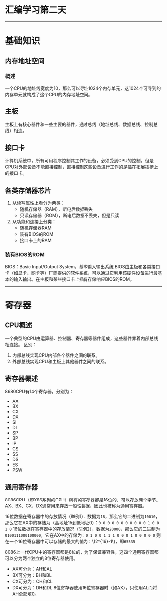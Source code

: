 # 汇编学习第二天
---
# 基础知识
## 内存地址空间
### 概述
一个CPU的地址线宽度为10，那么可以寻址1024个内存单元，这1024个可寻到的内存单元就构成了这个CPU的内存地址空间。

## 主板
主板上有核心器件和一些主要的器件，通过总线（地址总线、数据总线、控制总线）相连。

## 接口卡
计算机系统中，所有可用程序控制其工作的设备，必须受到CPU的控制。但是CPU对外部设备不能直接控制，直接控制这些设备进行工作的是插在拓展插槽上的接口卡。

## 各类存储器芯片
1. 从读写属性上看分为两类：
	- 随机存储器（RAM），断电后数据丢失
	- 只读存储器（ROM），断电后数据不丢失，但是只读
2. 从功能和连接上分类：
   - 随机存储器RAM
   - 装有BIOS的ROM
   - 接口卡上的RAM
### 装有BIOS的ROM
BIOS：Basic Input/Output System，基本输入输出系统
BIOS由主板和各类接口卡（如显卡、网卡等）厂商提供的软件系统，可以通过它利用该硬件设备进行最基本的输入输出。在主板和某些接口卡上插有存储响应BIOS的ROM。

---

# 寄存器
## CPU概述
一个典型的CPU由运算器、控制器、寄存器等器件组成，这些器件靠着内部总线相连接。
区别：
1. 内部总线实现CPU内部各个器件之间的联系。
2. 外部总线实现CPU和主板上其他器件之间的联系。

## 寄存器概述
8680CPU有14个寄存器，分别为：
- AX
- BX
- CX
- DX
- SI
- DI
- SP
- BP
- IP
- CS
- SS
- DS
- ES
- PSW

## 通用寄存器
8086CPU（即X86系列的CPU）所有的寄存器都是16位的，可以存放两个字节。
AX、BX、CX、DX通常用来存放一般性数据，因此也被称为通用寄存器。

16位数据在寄存器中的存放情况（举例1），数据为`18`，那么它的二进制为`10010`，那么它在AX中的存储为（高地址15到低地址0）：`0 0 0 0 0 0 0 0 0 0 0 1 0 0 1 0`
16位数据在寄存器中的存放情况（举例2），数据为`20000`，那么它的二进制为`0100111000100000`，它在AX中的存储为：`0 1 0 0 1 1 1 0 0 0 1 0 0 0 0 0`
则在一个16位寄存器中可以存储的最大的值为：\\(2^{16}-1\\)，即`65535`

8086上一代CPU中的寄存器都是8位的，为了保证兼容性，这四个通用寄存器都可以分为两个独立的8位寄存器使用。
- AX可分为：AH和AL
- BX可分为：BH和BL
- CX可分为：CH和CL
- DX可分为：DH和DL
8位寄存器使用16位寄存器时（如AX），只使用AL而将AH全部填0。
